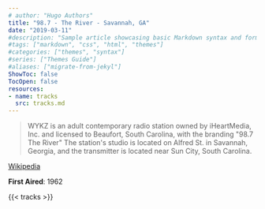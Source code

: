 ```yaml
---
# author: "Hugo Authors"
title: "98.7 - The River - Savannah, GA"
date: "2019-03-11"
#description: "Sample article showcasing basic Markdown syntax and formatting for HTML elements."
#tags: ["markdown", "css", "html", "themes"]
#categories: ["themes", "syntax"]
#series: ["Themes Guide"]
#aliases: ["migrate-from-jekyl"]
ShowToc: false
TocOpen: false
resources:
- name: tracks
  src: tracks.md
---
```


> WYKZ is an adult contemporary radio station owned by iHeartMedia, Inc. and licensed to Beaufort, South Carolina, with the branding "98.7 The River" The station's studio is located on Alfred St. in Savannah, Georgia, and the transmitter is located near Sun City, South Carolina.

[Wikipedia](https://en.wikipedia.org/wiki/WYKZ)

**First Aired**: 1962

{{< tracks >}}
